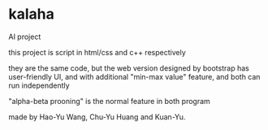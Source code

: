 # kalaha
AI project

this project is script in html/css and c++ respectively

they are the same code, but the web version designed by bootstrap has user-friendly UI, and with additional "min-max value" feature, and both can run independently

"alpha-beta prooning" is the normal feature in both program 

made by Hao-Yu Wang, Chu-Yu Huang and Kuan-Yu.
